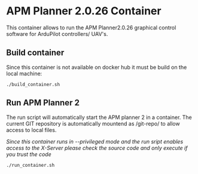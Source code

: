 # APM Planner 2.0.26 Container

This container allows to run the APM Planner2.0.26 graphical control software for ArduPilot controllers/ UAV's.

## Build container

Since this container is not available on docker hub it must be build on the local machine:

```
./build_container.sh
```

## Run APM Planner 2

The run script will automatically start the APM planner 2 in a container.
The current GIT repository is automatically mountend as /git-repo/ to allow access to local files.

*Since this container runs in --privileged mode and the run sript enables access to the X-Server please check the source code and only execute if you trust the code*

```
./run_container.sh
```